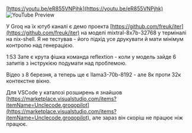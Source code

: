 <!--
date: 2025-02-02T23:23:04.188Z
-->


[https://youtu.be/eR855VNPjhk](https://youtu.be/eR855VNPjhk)
![YouTube Preview](https://img.youtube.com/vi/eR855VNPjhk/mqdefault.jpg)


У Groq на їх ютуб каналі є демо проекта  [https://github.com/freuk/iter](https://github.com/freuk/iter) на моделі mixtral-8x7b-32768 у терміналі на nix-shell. Я не тестував - його підхід усе друкувати й мати мінімум контролю над генерацією.

1:53 Зате є крута фішка команда reflextion - коли у модель зайде 6 запитів з інструкією подумати над проблемою.

Відео з 8 березня, а теперь ще є llama3-70b-8192 - але 8к проти 32к контекстне вікно.

Для VSCode у каталозі розширень я знайшов  [https://marketplace.visualstudio.com/items?itemName=Unclecode.groqopilot](https://marketplace.visualstudio.com/items?itemName=Unclecode.groqopilot), але зараз він скоріш не працює ніж працює.